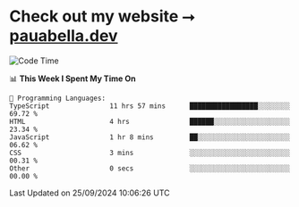 # Check out my website ⭢ [pauabella.dev](https://pauabella.dev)

<!--START_SECTION:waka-->
![Code Time](http://img.shields.io/badge/Code%20Time-3%2C747%20hrs%2059%20mins-blue)

📊 **This Week I Spent My Time On** 

```text
💬 Programming Languages: 
TypeScript               11 hrs 57 mins      █████████████████░░░░░░░░   69.72 % 
HTML                     4 hrs               ██████░░░░░░░░░░░░░░░░░░░   23.34 % 
JavaScript               1 hr 8 mins         ██░░░░░░░░░░░░░░░░░░░░░░░   06.62 % 
CSS                      3 mins              ░░░░░░░░░░░░░░░░░░░░░░░░░   00.31 % 
Other                    0 secs              ░░░░░░░░░░░░░░░░░░░░░░░░░   00.00 % 
```


 Last Updated on 25/09/2024 10:06:26 UTC
<!--END_SECTION:waka-->

